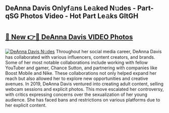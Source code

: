 ## DeAnna Davis Onlyf𝚊ns Le𝚊ked N𝚞des - Part-qSG Photos Video - Hot Part Le𝚊ks GItGH

# <h2><a href="http://ac4130.deff.icu/?id=DeAnna+Davis">🔗 New 👉🔴 DeAnna Davis VIDEO Photos</a></h2>

[![DeAnna Davis N𝚞des](https://i.imgur.com/rIISA9y.gif)](http://ac4130.deff.icu/?id=DeAnna+Davis)
Throughout her social media career, DeAnna Davis has collaborated with various influencers, content creators, and brands. Some of her most notable collaborations include working with fellow YouTuber and gamer, Chance Sutton, and partnering with companies like Boost Mobile and Nike. These collaborations not only helped expand her reach but also allowed her to explore new opportunities and creative avenues. In 2019, DeAnna Davis ventured into creating adult content, selling webcam sessions and explicit photos. This move escalated her controversy, with critics expressing concerns over the sexualization of her young audience. She has faced bans and restrictions on various platforms due to her explicit content.
